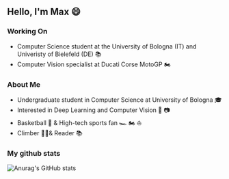 ## Hello, I'm Max 😄
### Working On
- Computer Science student at the University of Bologna (IT) and Univeristy of Bielefeld (DE) 📚
- Computer Vision specialist at Ducati Corse MotoGP 🏍️

### About Me
- Undergraduate student in Computer Science at University of Bologna 🎓
- Interested in Deep Learning and Computer Vision 🧮 📷
- Basketball 🏀 & High-tech sports fan 🏎️ 🏍️ ⛵ 
- Climber 🧗🏻& Reader 📚 

### My github stats
![Anurag's GitHub stats](https://github-readme-stats.vercel.app/api?username=maxrondelli&show_icons=true&theme=transparent)

